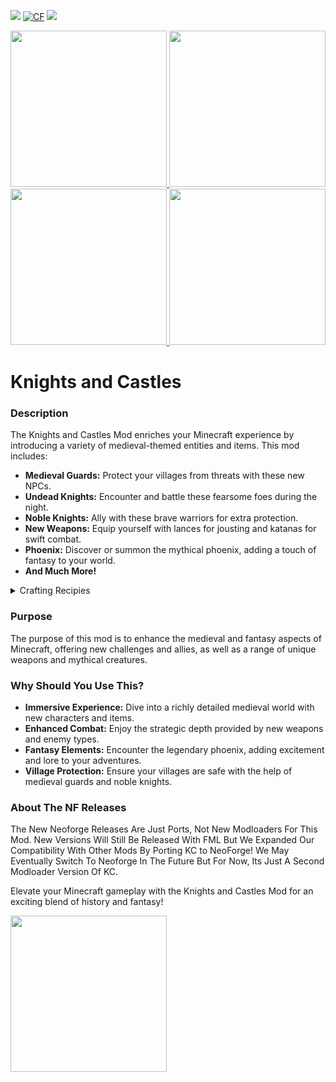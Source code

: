 [![](https://img.shields.io/modrinth/game-versions/knights-and-castles?logo=modrinth&color=242629&labelColor=00AF5C&logoColor=white)](https://modrinth.com/mod/knights-and-castles) [![CF](https://cf.way2muchnoise.eu/full_1038253.svg)](https://www.curseforge.com/minecraft/mc-mods/knights-and-castles) [![](https://img.shields.io/modrinth/dt/knights-and-castles?logo=modrinth&label=&style=flat&color=242629&labelColor=00AF5C&logoColor=white)](https://modrinth.com/mod/knights-and-castles)


<a href="https://modrinth.com/mod/geckolib/version/jK2C8NsI">
  <img src="https://i.imgur.com/uJRh2EV.png" width="250px" />
</a> <a href="https://files.minecraftforge.net/net/minecraftforge/forge/">
  <img src="https://wsrv.nl/?url=https%3A%2F%2Fcdn.jonasjones.dev%2Fmod-badges%2Fsupport-forge.png&amp;n=-1" width="250px" />
</a> <a href="https://neoforged.net">
  <img src="https://gamerbenyt.sirv.com/Images/Supported%20on%20Neoforge.png" width="250px" />
</a> <img src="https://gamerbenyt.sirv.com/Fabric-removebg-preview.png" width="250px" />

# Knights and Castles
### Description
The Knights and Castles Mod enriches your Minecraft experience by introducing a variety of medieval-themed entities and items. This mod includes:

- **Medieval Guards:** Protect your villages from threats with these new NPCs.
- **Undead Knights:** Encounter and battle these fearsome foes during the night.
- **Noble Knights:** Ally with these brave warriors for extra protection.
- **New Weapons:** Equip yourself with lances for jousting and katanas for swift combat.
- **Phoenix:** Discover or summon the mythical phoenix, adding a touch of fantasy to your world.
- **And Much More!**


<details>
<summary>Crafting Recipies</summary>

Steel Ingot

![Steelingotcraft](https://cdn.modrinth.com/data/cached_images/88f31ce6979f5ef2b95f787ba5fb1f0bb24a9db0.png)
  
Lance (the craft recipie image here is buggy, its fine in game)
  
![Lancecraft](https://cdn.modrinth.com/data/cached_images/7864452153284a662d8c2c6b83d9c8e6a77b3e62.png)

Steel Shovel

![SteelShovel](https://cdn.modrinth.com/data/cached_images/f7b2a4dad0fe6829fe476febd344b469f8859dcf.png)

Steel Hoe

![Steelhoecraft](https://cdn.modrinth.com/data/cached_images/a0005dc251948aa5665e4c51810f5db1fbef5d57.png)

Steel Axe (Swaxe)

![Steelaxecraft](https://cdn.modrinth.com/data/cached_images/d67135f0585710992576947dbf29f404aabaa635.png)

Steel Pickaxe

![steelpickaxecraft](https://cdn.modrinth.com/data/cached_images/50dda082c81a90355aaefc5d9e1edc4e58a2614e.png)


</details>



### Purpose
The purpose of this mod is to enhance the medieval and fantasy aspects of Minecraft, offering new challenges and allies, as well as a range of unique weapons and mythical creatures.

### Why Should You Use This?
- **Immersive Experience:** Dive into a richly detailed medieval world with new characters and items.
- **Enhanced Combat:** Enjoy the strategic depth provided by new weapons and enemy types.
- **Fantasy Elements:** Encounter the legendary phoenix, adding excitement and lore to your adventures.
- **Village Protection:** Ensure your villages are safe with the help of medieval guards and noble knights.

### About The NF Releases
The New Neoforge Releases Are Just Ports, Not New Modloaders For This Mod. New Versions Will Still Be Released With FML But We Expanded Our Compatibility With Other Mods By Porting KC to NeoForge! We May Eventually Switch To Neoforge In The Future But For Now, Its Just A Second Modloader Version Of KC.

Elevate your Minecraft gameplay with the Knights and Castles Mod for an exciting blend of history and fantasy!

<a href="https://modrinth.com/mod/knights-and-castles">
  <img src="https://wsrv.nl/?url=http%3A%2F%2Fcdn.jonasjones.dev%2Fmod-badges%2Favailable-modrinth.png&amp;n=-1" width="250px" />
</a>

